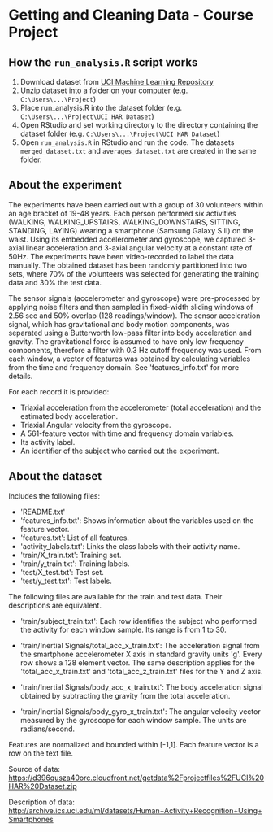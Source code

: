 # Getting and Cleaning Data - Course Project

## How the `run_analysis.R` script works

1. Download dataset from [UCI Machine Learning Repository](https://d396qusza40orc.cloudfront.net/getdata%2Fprojectfiles%2FUCI%20HAR%20Dataset.zip)
2. Unzip dataset into a folder on your computer (e.g. `C:\Users\...\Project`)
3. Place  run_analysis.R into the dataset folder (e.g. `C:\Users\...\Project\UCI HAR Dataset`)
4. Open RStudio and set working directory to the directory containing the dataset folder (e.g. `C:\Users\...\Project\UCI HAR Dataset`)
5. Open `run_analysis.R` in RStudio and run the code. The datasets `merged_dataset.txt` and `averages_dataset.txt` are created in the same folder.

## About the experiment

The experiments have been carried out with a group of 30 volunteers within an age bracket of 19-48 years. Each person performed six activities (WALKING, WALKING_UPSTAIRS, WALKING_DOWNSTAIRS, SITTING, STANDING, LAYING) wearing a smartphone (Samsung Galaxy S II) on the waist. Using its embedded accelerometer and gyroscope, we captured 3-axial linear acceleration and 3-axial angular velocity at a constant rate of 50Hz. The experiments have been video-recorded to label the data manually. The obtained dataset has been randomly partitioned into two sets, where 70% of the volunteers was selected for generating the training data and 30% the test data. 

The sensor signals (accelerometer and gyroscope) were pre-processed by applying noise filters and then sampled in fixed-width sliding windows of 2.56 sec and 50% overlap (128 readings/window). The sensor acceleration signal, which has gravitational and body motion components, was separated using a Butterworth low-pass filter into body acceleration and gravity. The gravitational force is assumed to have only low frequency components, therefore a filter with 0.3 Hz cutoff frequency was used. From each window, a vector of features was obtained by calculating variables from the time and frequency domain. See 'features_info.txt' for more details. 

For each record it is provided:
* Triaxial acceleration from the accelerometer (total acceleration) and the estimated body acceleration.
* Triaxial Angular velocity from the gyroscope. 
* A 561-feature vector with time and frequency domain variables. 
* Its activity label. 
* An identifier of the subject who carried out the experiment.

## About the dataset

Includes the following files:

* 'README.txt'
* 'features_info.txt': Shows information about the variables used on the feature vector.
* 'features.txt': List of all features.
* 'activity_labels.txt': Links the class labels with their activity name.
* 'train/X_train.txt': Training set.
* 'train/y_train.txt': Training labels.
* 'test/X_test.txt': Test set.
* 'test/y_test.txt': Test labels.

The following files are available for the train and test data. Their descriptions are equivalent. 

* 'train/subject_train.txt': Each row identifies the subject who performed the activity for each window sample. Its range is from 1 to 30. 

* 'train/Inertial Signals/total_acc_x_train.txt': The acceleration signal from the smartphone accelerometer X axis in standard gravity units 'g'. Every row shows a 128 element vector. The same description applies for the 'total_acc_x_train.txt' and 'total_acc_z_train.txt' files for the Y and Z axis. 

* 'train/Inertial Signals/body_acc_x_train.txt': The body acceleration signal obtained by subtracting the gravity from the total acceleration. 

* 'train/Inertial Signals/body_gyro_x_train.txt': The angular velocity vector measured by the gyroscope for each window sample. The units are radians/second. 

Features are normalized and bounded within [-1,1].
Each feature vector is a row on the text file.

Source of data: https://d396qusza40orc.cloudfront.net/getdata%2Fprojectfiles%2FUCI%20HAR%20Dataset.zip 

Description of data: http://archive.ics.uci.edu/ml/datasets/Human+Activity+Recognition+Using+Smartphones